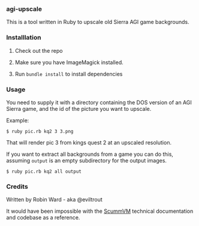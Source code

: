 ### agi-upscale

This is a tool written in Ruby to upscale old Sierra AGI game backgrounds.

### Installlation

1. Check out the repo

2. Make sure you have ImageMagick installed.

3. Run `bundle install` to install dependencies


### Usage

You need to supply it with a directory containing the DOS version of an AGI
Sierra game, and the id of the picture you want to upscale.

Example:

```
$ ruby pic.rb kq2 3 3.png
```

That will render pic 3 from kings quest 2 at an upscaled resolution.

If you want to extract all backgrounds from a game you can do this, assuming `output` is an 
empty subdirectory for the output images. 

```
$ ruby pic.rb kq2 all output
```

### Credits

Written by Robin Ward - aka @eviltrout

It would have been impossible with the [ScummVM](https://www.scummvm.org/) technical documentation
and codebase as a reference.
